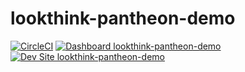 # lookthink-pantheon-demo

[![CircleCI](https://circleci.com/gh/nathanminarik/lookthink-pantheon-demo.svg?style=shield)](https://circleci.com/gh/nathanminarik/lookthink-pantheon-demo)
[![Dashboard lookthink-pantheon-demo](https://img.shields.io/badge/dashboard-lookthink_pantheon_demo-yellow.svg)](https://dashboard.pantheon.io/sites/e2b19f65-3f32-484b-a33c-f229a3aa688e#dev/code)
[![Dev Site lookthink-pantheon-demo](https://img.shields.io/badge/site-lookthink_pantheon_demo-blue.svg)](http://dev-lookthink-pantheon-demo.pantheonsite.io/)